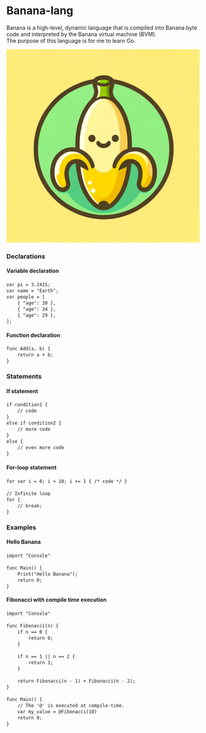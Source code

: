 # Banana-lang
Banana is a high-level, dynamic language that is compiled into Banana byte code and interpreted by the Banana virtual machine (BVM).  
The purpose of this language is for me to learn Go.

![Banana image](img/banana-lang.webp)

### Declarations

#### Variable declaration
```
var pi = 3.1415;
var name = "Earth";
var people = [
    { "age": 30 },
    { "age": 34 },
    { "age": 29 },
];
```

#### Function declaration
```
func Add(a, b) {
    return a + b;
}
```

### Statements

#### If statement
```
if condition1 {
    // code
}
else if condition2 {
    // more code
}
else {
    // even more code
}
```

#### For-loop statement
```
for var i = 0; i < 10; i += 1 { /* code */ }

// Infinite loop
for {
    // break;
}
```

### Examples

#### Hello Banana
```
import "Console"

func Main() {
    Print("Hello Banana");
    return 0;
}
```

#### Fibonacci with compile time execution
```
import "Console"

func Fibonacci(n) {
    if n == 0 {
        return 0;
    }

    if n == 1 || n == 2 {
        return 1;
    }

    return Fibonacci(n - 1) + Fibonacci(n - 2);
}

func Main() {
    // The '@' is executed at compile-time.
    var my_value = @Fibonacci(10)
    return 0;
}
```

